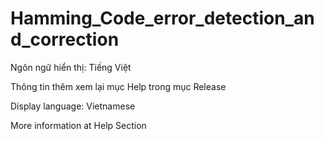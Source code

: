 # Hamming_Code_error_detection_and_correction
Ngôn ngữ hiển thị: Tiếng Việt

Thông tin thêm xem lại mục Help trong mục Release

Display language: Vietnamese

More information at Help Section
